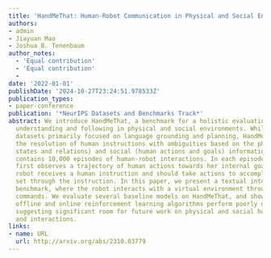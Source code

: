```yaml
---
title: 'HandMeThat: Human-Robot Communication in Physical and Social Environments'
authors:
- admin
- Jiayuan Mao
- Joshua B. Tenenbaum
author_notes:
  - 'Equal contribution'
  - 'Equal contribution'
  - 
date: '2022-01-01'
publishDate: '2024-10-27T23:24:51.978533Z'
publication_types:
- paper-conference
publication: '*NeurIPS Datasets and Benchmarks Track*'
abstract: We introduce HandMeThat, a benchmark for a holistic evaluation of instruction
  understanding and following in physical and social environments. While previous
  datasets primarily focused on language grounding and planning, HandMeThat considers
  the resolution of human instructions with ambiguities based on the physical (object
  states and relations) and social (human actions and goals) information. HandMeThat
  contains 10,000 episodes of human-robot interactions. In each episode, the robot
  first observes a trajectory of human actions towards her internal goal. Next, the
  robot receives a human instruction and should take actions to accomplish the subgoal
  set through the instruction. In this paper, we present a textual interface for our
  benchmark, where the robot interacts with a virtual environment through textual
  commands. We evaluate several baseline models on HandMeThat, and show that both
  offline and online reinforcement learning algorithms perform poorly on HandMeThat,
  suggesting significant room for future work on physical and social human-robot communications
  and interactions.
links:
- name: URL
  url: http://arxiv.org/abs/2310.03779
---
```

